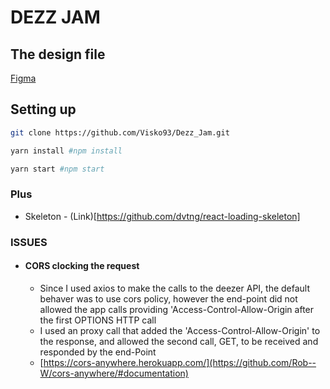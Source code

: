 # DEZZ JAM

## The design file

[Figma](https://www.figma.com/file/6rlc8241dOsYj1l9KWrCtP/Manipulae_test?node-id=0%3A1)

## Setting up

```bash
git clone https://github.com/Visko93/Dezz_Jam.git
```

```bash
yarn install #npm install
```

```bash
yarn start #npm start
```

### Plus

- Skeleton - (Link)[https://github.com/dvtng/react-loading-skeleton]

### ISSUES

- #### CORS clocking the request
  - Since I used axios to make the calls to the deezer API, the default behaver was to use cors policy, however the end-point did not allowed the app calls providing <quote>'Access-Control-Allow-Origin</quote> after the first OPTIONS HTTP call
  - I used an proxy call that added the 'Access-Control-Allow-Origin' to the response, and allowed the second call, GET, to be received and responded by the end-Point
  - [https://cors-anywhere.herokuapp.com/](https://github.com/Rob--W/cors-anywhere/#documentation)

